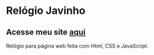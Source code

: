 # Relógio Javinho
## Acesse meu site [aqui](https://gabriel-menori.github.io/relogio/)
Relógio para página web feita com Html, CSS e JavaScript.

